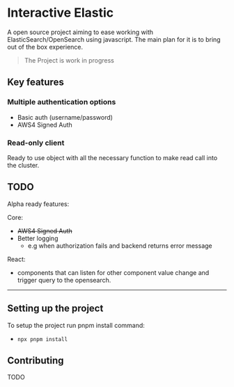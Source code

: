 # Interactive Elastic

A open source project aiming to ease working with ElasticSearch/OpenSearch using javascript. The main plan for it is to bring out of the box experience.

> The Project is work in progress

## Key features

### Multiple authentication options

- Basic auth (username/password)
- AWS4 Signed Auth

### Read-only client

Ready to use object with all the necessary function to make read call into the cluster.

## TODO

Alpha ready features:

Core:

- ~~AWS4 Signed Auth~~
- Better logging
  - e.g when authorization fails and backend returns error message

React:

- components that can listen for other component value change and trigger query to the opensearch.

---

## Setting up the project

To setup the project run pnpm install command:

- `npx pnpm install`

## Contributing

TODO

